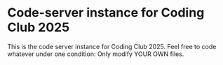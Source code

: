 # Code-server instance for Coding Club 2025
This is the code server instance for Coding Club 2025. Feel free to code whatever under one condition: Only modify YOUR OWN files.